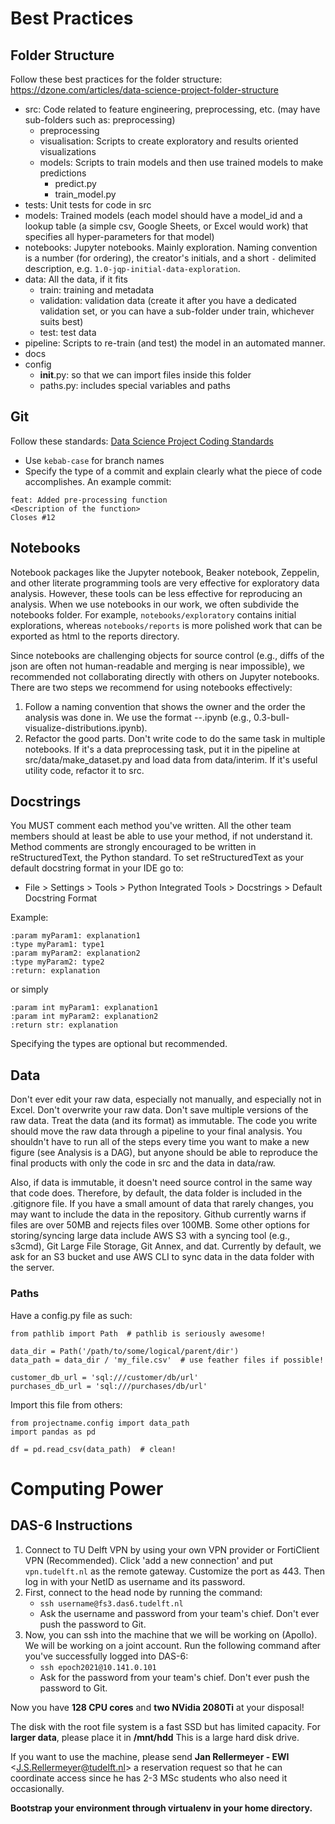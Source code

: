 
# Best Practices

## Folder Structure
Follow these best practices for the folder structure:
https://dzone.com/articles/data-science-project-folder-structure

- src: Code related to feature engineering, preprocessing,  etc. (may have sub-folders such as: preprocessing)
	- preprocessing
	- visualisation: Scripts to create exploratory and results oriented visualizations
	- models: Scripts to train models and then use trained models to make predictions
		- predict.py
		- train_model.py
- tests: Unit tests for code in src
- models: Trained models (each model should have a model_id and a lookup table (a simple csv, Google Sheets, or Excel would work) that specifies all hyper-parameters for that model)
- notebooks: Jupyter notebooks. Mainly exploration. Naming convention is a number (for ordering), the creator's initials, and a short `-` delimited description, e.g. `1.0-jqp-initial-data-exploration`.
- data: All the data, if it fits
	- train: training and metadata
	- validation: validation data (create it after you have a dedicated validation set, or you can have a sub-folder under train, whichever suits best)
	- test: test data
- pipeline: Scripts to re-train (and test) the model in an automated manner. 
- docs
- config
	- __init__.py: so that we can import files inside this folder
	- paths.py: includes special variables and paths

## Git
Follow these standards:
[Data Science Project Coding Standards](https://datasciencecampus.github.io/coding-standards/version-control.html#git-style-guide)
- Use ```kebab-case``` for branch names
- Specify the type of a commit and explain clearly what the piece of code accomplishes. An example commit:
``` 
feat: Added pre-processing function
<Description of the function>
Closes #12 
```

## Notebooks
Notebook packages like the Jupyter notebook, Beaker notebook, Zeppelin, and other literate programming tools are very effective for exploratory data analysis. However, these tools can be less effective for reproducing an analysis. When we use notebooks in our work, we often subdivide the notebooks folder. For example, `notebooks/exploratory` contains initial explorations, whereas `notebooks/reports` is more polished work that can be exported as html to the reports directory.

Since notebooks are challenging objects for source control (e.g., diffs of the json are often not human-readable and merging is near impossible), we recommended not collaborating directly with others on Jupyter notebooks. There are two steps we recommend for using notebooks effectively:

1. Follow a naming convention that shows the owner and the order the analysis was done in. We use the format <step>-<ghuser>-<description>.ipynb (e.g., 0.3-bull-visualize-distributions.ipynb).
2. Refactor the good parts. Don't write code to do the same task in multiple notebooks. If it's a data preprocessing task, put it in the pipeline at src/data/make_dataset.py and load data from data/interim. If it's useful utility code, refactor it to src.

## Docstrings
You MUST comment each method you've written. All the other team members should at least be able to use your method, if not understand it.
Method comments are strongly encouraged to be written in reStructuredText, the Python standard. To set reStructuredText as your default docstring format in your IDE go to:
- File > Settings > Tools > Python Integrated Tools > Docstrings > Default Docstring Format

Example:
```
:param myParam1: explanation1
:type myParam1: type1
:param myParam2: explanation2
:type myParam2: type2
:return: explanation
```
or simply
```
:param int myParam1: explanation1
:param int myParam2: explanation2
:return str: explanation
```

Specifying the types are optional but recommended.

## Data
Don't ever edit your raw data, especially not manually, and especially not in Excel. Don't overwrite your raw data. Don't save multiple versions of the raw data. Treat the data (and its format) as immutable. The code you write should move the raw data through a pipeline to your final analysis. You shouldn't have to run all of the steps every time you want to make a new figure (see Analysis is a DAG), but anyone should be able to reproduce the final products with only the code in src and the data in data/raw.

Also, if data is immutable, it doesn't need source control in the same way that code does. Therefore, by default, the data folder is included in the .gitignore file. If you have a small amount of data that rarely changes, you may want to include the data in the repository. Github currently warns if files are over 50MB and rejects files over 100MB. Some other options for storing/syncing large data include AWS S3 with a syncing tool (e.g., s3cmd), Git Large File Storage, Git Annex, and dat. Currently by default, we ask for an S3 bucket and use AWS CLI to sync data in the data folder with the server.

### Paths
Have a config.py file as such:
```
from pathlib import Path  # pathlib is seriously awesome!

data_dir = Path('/path/to/some/logical/parent/dir')
data_path = data_dir / 'my_file.csv'  # use feather files if possible!

customer_db_url = 'sql:///customer/db/url'
purchases_db_url = 'sql:///purchases/db/url'
```

Import this file from others:
```
from projectname.config import data_path
import pandas as pd

df = pd.read_csv(data_path)  # clean!
```

# Computing Power

## DAS-6 Instructions
1. Connect to TU Delft VPN by using your own VPN provider or FortiClient VPN (Recommended). Click 'add a new connection' and put `vpn.tudelft.nl` as the remote gateway. Customize the port as 443. Then log in with your NetID as username and its password.
2. First, connect to the head node by running the command: 
	- `ssh username@fs3.das6.tudelft.nl`
	- Ask the username and password from your team's chief. Don't ever push the password to Git.
3. Now, you can ssh into the machine that we will be working on (Apollo). We will be working on a joint account. Run the following command after you've successfully logged into DAS-6:
	- `ssh epoch2021@10.141.0.101`
	- Ask for the password from your team's chief. Don't ever push the password to Git.

Now you have **128 CPU cores** and **two NVidia 2080Ti** at your disposal!

The disk with the root file system is a fast SSD but has limited capacity. For **larger data**, please place it in **/mnt/hdd** This is a large hard disk drive. 

If you want to use the machine, please send **Jan Rellermeyer - EWI** <[J.S.Rellermeyer@tudelft.nl](mailto:J.S.Rellermeyer@tudelft.nl)> a reservation request so that he can coordinate access since he has 2-3 MSc students who also need it occasionally.

**Bootstrap your environment through virtualenv in your home directory.**
